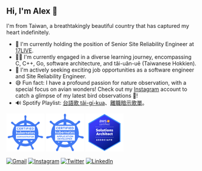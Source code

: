## Hi, I'm Alex 👋

I'm from Taiwan, a breathtakingly beautiful country that has captured my heart indefinitely.

- 🔭  I'm currently holding the position of Senior Site Reliability Engineer at [17LIVE](https://about.17.live/).
- 👨‍💻  I'm currently engaged in a diverse learning journey, encompassing C, C++, Go, software architecture, and tâi-uân-uē (Taiwanese Hokkien).
- 👯  I'm actively seeking exciting job opportunities as a software engineer and Site Reliability Engineer.
- 😅  Fun fact: I have a profound passion for nature observation, with a special focus on avian wonders! Check out my [Instagram](https://www.instagram.com/siansiansu) account to catch a glimpse of my latest bird observations 📸!
- 🔊 Spotify Playlist: [台語歌 tâi-gí-kua](https://open.spotify.com/playlist/0F9D73jVBoMuPPT3Ypcpde?si=8a25a3a63c1b46d3)、[離職暗示歌單](https://open.spotify.com/playlist/5HolQ0ew50b3sZPSwNEW3D?si=aaba6d5dc0e7422b)。

<p float="left">
  <img src="/cka-certified-kubernetes-administrator.png" width="100" />
  <img src="/ckad-certified-kubernetes-application-developer.png" width="100" />
  <img src="/aws-certified-solutions-architect-associate.png" width="100" />
</p>

[![Gmail](https://img.shields.io/badge/Gmail-D14836?style=for-the-badge&logo=gmail&logoColor=white)](mailto:minsiansu@gmail.com)
[![Instagram](https://img.shields.io/badge/Instagram-E4405F?style=for-the-badge&logo=instagram&logoColor=white)](https://www.instagram.com/siansiansu/)
[![Twitter](https://img.shields.io/badge/Twitter-1DA1F2?style=for-the-badge&logo=twitter&logoColor=white)](https://twitter.com/siansiansu)
[![LinkedIn](https://img.shields.io/badge/LinkedIn-0077B5?style=for-the-badge&logo=linkedin&logoColor=white)](https://www.linkedin.com/in/minsian)

<!--
**siansiansu/siansiansu** is a ✨ _special_ ✨ repository because its `README.md` (this file) appears on your GitHub profile.

Here are some ideas to get you started:

- 🔭 I’m currently working on ...
- 🌱 I’m currently learning ...
- 👯 I’m looking to collaborate on ...
- 🤔 I’m looking for help with ...
- 💬 Ask me about ...
- 📫 How to reach me: ...
- 😄 Pronouns: ...
- ⚡ Fun fact: ...
-->

